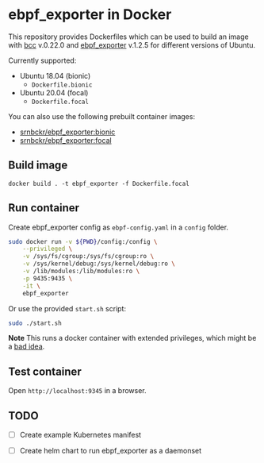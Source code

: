 # ebpf_exporter in Docker
This repository provides Dockerfiles which can be used to build an image with 
[bcc](https://github.com/iovisor/bcc) v.0.22.0 and [ebpf_exporter](https://github.com/cloudflare/ebpf_exporter) v.1.2.5 for different versions of Ubuntu.

Currently supported:

- Ubuntu 18.04 (bionic)
    - `Dockerfile.bionic`
- Ubuntu 20.04 (focal)
    - `Dockerfile.focal`

You can also use the following prebuilt container images:
- [srnbckr/ebpf_exporter:bionic](https://hub.docker.com/repository/docker/srnbckr/ebpf_exporter)
- [srnbckr/ebpf_exporter:focal](https://hub.docker.com/repository/docker/srnbckr/ebpf_exporter)

## Build image
`docker build . -t ebpf_exporter -f Dockerfile.focal`

## Run container
Create ebpf_exporter config as `ebpf-config.yaml` in a `config` folder.

```sh
sudo docker run -v ${PWD}/config:/config \
    --privileged \
    -v /sys/fs/cgroup:/sys/fs/cgroup:ro \
    -v /sys/kernel/debug:/sys/kernel/debug:ro \
    -v /lib/modules:/lib/modules:ro \
    -p 9435:9435 \
    -it \
    ebpf_exporter
```

Or use the provided `start.sh` script:

```sh
sudo ./start.sh
```

**Note** This runs a docker container with extended privileges, which might be a [bad idea](https://www.trendmicro.com/en_us/research/19/l/why-running-a-privileged-container-in-docker-is-a-bad-idea.html). 


## Test container
Open `http://localhost:9345` in a browser.

## TODO
- [ ] Create example Kubernetes manifest
- [ ] Create helm chart to run ebpf_exporter as a daemonset


